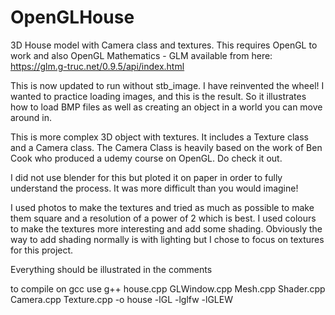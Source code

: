 # OpenGLHouse
3D House model with Camera class and textures. This requires OpenGL to work and also OpenGL Mathematics - GLM available from here: https://glm.g-truc.net/0.9.5/api/index.html 

This is now updated to run without stb_image. I have reinvented the wheel! I wanted to practice loading images, and this is the result. So it illustrates how to load BMP files as well as creating an object in a world you can move around in. 

This is more complex 3D object with textures. It includes a Texture class and a Camera class. The Camera Class is heavily based on the work of Ben Cook who produced a udemy course on OpenGL. Do check it out. 

I did not use blender for this but ploted it on paper in order to fully understand the process. It was more difficult than you would imagine!

I used photos to make the textures and tried as much as possible to make them square and a resolution of a power of 2 which is best. I used colours to make the textures more interesting and add some shading. Obviously the way to add shading normally is with lighting but I chose to focus on textures for this project.

Everything should be illustrated in the comments

to compile on gcc use g++ house.cpp GLWindow.cpp Mesh.cpp Shader.cpp Camera.cpp Texture.cpp -o house  -lGL -lglfw -lGLEW



